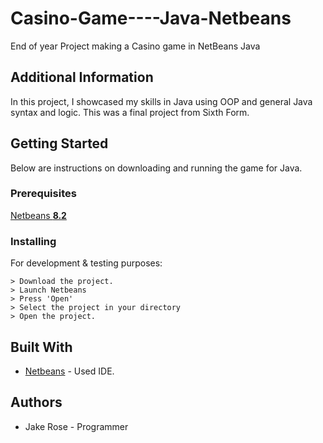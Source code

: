 # Casino-Game----Java-Netbeans
End of year Project making a Casino game in NetBeans Java

## Additional Information
In this project, I showcased my skills in Java using OOP and general Java syntax and logic. This was a final project from Sixth Form. 

## Getting Started
Below are instructions on downloading and running the game for Java. 

### Prerequisites
[Netbeans **8.2**](https://netbeans.apache.org/download/index.html)

### Installing
For development & testing purposes:
```
> Download the project.
> Launch Netbeans
> Press 'Open'
> Select the project in your directory
> Open the project.
```


## Built With
- [Netbeans]([https://www.unrealengine.com/en-US](https://netbeans.apache.org/)) - Used IDE.

## Authors
- Jake Rose - Programmer

